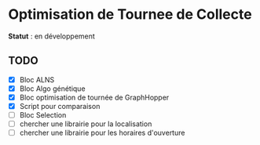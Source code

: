 # Optimisation de Tournee de Collecte 
**Statut** : en développement

## TODO
- [x] Bloc ALNS
- [x] Bloc Algo génétique
- [x] Bloc optimisation de tournée de GraphHopper
- [x] Script pour comparaison
- [ ] Bloc Selection
- [ ] chercher une librairie pour la localisation
- [ ] chercher une librairie pour les horaires d'ouverture